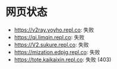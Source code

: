 # 网页状态
- https://v2ray.yoyho.repl.co: 失败
- https://qi.limqin.repl.co: 失败
- https://V2.sukure.repl.co: 失败
- https://mization.edpjg.repl.co: 失败
- https://tote.kaikaixin.repl.co: 失败 (403)

